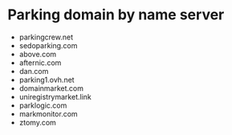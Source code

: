 # Parking domain by name server

- parkingcrew.net
- sedoparking.com
- above.com
- afternic.com
- dan.com
- parking1.ovh.net
- domainmarket.com
- uniregistrymarket.link
- parklogic.com
- markmonitor.com
- ztomy.com